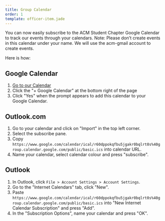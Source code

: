 ```yaml
---
title: Group Calendar
order: 1
template: officer-item.jade
---
```

You can now easily subscribe to the ACM Student Chapter Google Calendar to track our events through your calendars.
Note: Please don’t create events in this calendar under your name. We will use the acm-gmail account to create events.

Here is how:

## Google Calendar

1. [Go to our Calendar](https://www.google.com/calendar/embed?src=r60dppokqfbu5jgakr0bqlrt0s%40group.calendar.google.com&ctz=Europe/London)
1. Click the "+ Google Calendar" at the bottom right of the page
1. Click "Yes" when the prompt appears to add this calendar to your Google Calendar.


## Outlook.com

1. Go to your calendar and click on "Import" in the top left corner.
1. Select the subscribe pane.
1. Copy ``https://www.google.com/calendar/ical/r60dppokqfbu5jgakr0bqlrt0s%40group.calendar.google.com/public/basic.ics`` into calendar URL.
1. Name your calendar, select calendar colour and press "subscribe".

## Outlook

1. In Outlook, click ``File > Account Settings > Account Settings``.
1. Go to the "Internet Calendars" tab, click "New".
1. Paste ``https://www.google.com/calendar/ical/r60dppokqfbu5jgakr0bqlrt0s%40group.calendar.google.com/public/basic.ics``
   into "New Internet Calendar Subscription" and press "Add".
1. In the "Subscription Options", name your calendar and press "OK".
